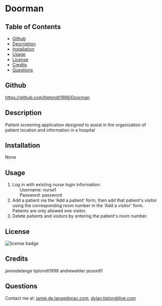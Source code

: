 # Doorman
## Table of Contents
* [Github](README.md/#Github)
* [Description](README.md/#Description)
* [Installation](README.md/#Installation)
* [Usage](README.md/#Usage)
* [License](README.md/#License)
* [Credits](README.md/#Credits)
* [Questions](README.md/#Questions)
## Github
https://github.com/tiptondt1998/Doorman
## Description
Patient screening application designed to assist in the organization of patient location and information in a hospital
## Installation
None
## Usage
1. Log in with existing nurse login information: <br />
&nbsp;&nbsp;&nbsp;&nbsp;&nbsp;&nbsp;Username: nurse1 <br />
&nbsp;&nbsp;&nbsp;&nbsp;&nbsp;&nbsp;Password: password <br />
2. Add a patient via the 'Add a patient' form, then add that patient's visitor using the corresponding room number in the 'Add a visitor' form. Patients are only allowed one visitor.
3. Delete patients and visitors by entering the patient's room number.
## License
![license badge](https://img.shields.io/badge/license-MIT-blue)
## Credits
jamiedelange tiptondt1998 andrewahler jessm91
## Questions
Contact me at: jamie.de.lange@mac.com, dylan.tipton@live.com
